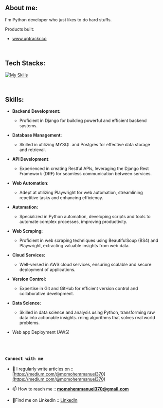 ## About me:
I'm Python developer who just likes to do hard stuffs.

Products built:
* www.uptrackr.co


<br>

## Tech Stacks:

[![My Skills](https://skillicons.dev/icons?i=django,git,mysql,postgres,postman,py,regex,sqlite)](https://skillicons.dev)


<br>

## Skills:

- **Backend Development:**
  - Proficient in Django for building powerful and efficient backend systems.

- **Database Management:**
  - Skilled in utilizing MYSQL and Postgres for effective data storage and retrieval.

- **API Development:**
  - Experienced in creating Restful APIs, leveraging the Django Rest Framework (DRF) for seamless communication between services.

- **Web Automation:**
  - Adept at utilizing Playwright for web automation, streamlining repetitive tasks and enhancing efficiency.

- **Automation:**
  - Specialized in Python automation, developing scripts and tools to automate complex processes, improving productivity.

- **Web Scraping:**
  - Proficient in web scraping techniques using BeautifulSoup (BS4) and Playwright, extracting valuable insights from web data.

- **Cloud Services:**
  - Well-versed in AWS cloud services, ensuring scalable and secure deployment of applications.

- **Version Control:**
  - Expertise in Git and GitHub for efficient version control and collaborative development.

- **Data Science:**
  - Skilled in data science and analysis using Python, transforming raw data into actionable insights.
rning algorithms that solves real world problems. 
- Web app Deployment (AWS)
<br>
<br>

### `Connect with me`

- 📝 I regularly write articles on :: [https://medium.com/@momohemmanuel370](https://medium.com/@momohemmanuel370)

- 📫 How to reach me ::  **momohemmanuel370@gmail.com**

- 📄Find me on LinkedIn ::  [LinkedIn](https://www.linkedin.com/in/emmmanuelmomoh/)



